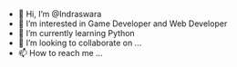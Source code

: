 - 👋 Hi, I’m @Indraswara
- 👀 I’m interested in Game Developer and Web Developer
- 🌱 I’m currently learning Python
- 💞️ I’m looking to collaborate on ...
- 📫 How to reach me ...

<!---
Indraswara/Indraswara is a ✨ special ✨ repository because its `README.md` (this file) appears on your GitHub profile.
You can click the Preview link to take a look at your changes.
--->
